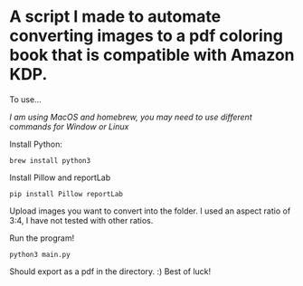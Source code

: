 <h1>A script I made to automate converting images to a pdf coloring book that is compatible with Amazon KDP.</h1>

To use...

*I am using MacOS and homebrew, you may need to use different commands for Window or Linux*

Install Python:
```
brew install python3
```

Install Pillow and reportLab
```
pip install Pillow reportLab
```

Upload images you want to convert into the folder. I used an aspect ratio of 3:4, I have not tested with other ratios.

Run the program!

```
python3 main.py
```
Should export as a pdf in the directory. :) Best of luck!


